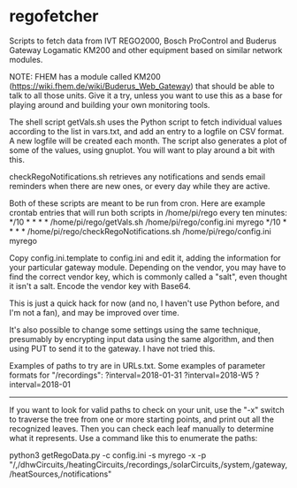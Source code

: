 # regofetcher
Scripts to fetch data from IVT REGO2000, Bosch ProControl and Buderus Gateway Logamatic KM200
and other equipment based on similar network modules.

NOTE: FHEM has a module called KM200 (https://wiki.fhem.de/wiki/Buderus_Web_Gateway) that
should be able to talk to all those units. Give it a try, unless you want to use this as a
base for playing around and building your own monitoring tools.

The shell script getVals.sh uses the Python script to fetch individual values according to
the list in vars.txt, and add an entry to a logfile on CSV format. A new logfile will be
created each month. The script also generates a plot of some of the values, using gnuplot.
You will want to play around a bit with this.

checkRegoNotifications.sh retrieves any notifications and sends email reminders when there are
new ones, or every day while they are active.

Both of these scripts are meant to be run from cron. Here are example crontab entries that will
run both scripts in /home/pi/rego every ten minutes:
    */10 * * * * /home/pi/rego/getVals.sh /home/pi/rego/config.ini myrego
    */10 * * * * /home/pi/rego/checkRegoNotifications.sh /home/pi/rego/config.ini myrego

Copy config.ini.template to config.ini and edit it, adding the information for your particular
gateway module. Depending on the vendor, you may have to find the correct vendor key, which is
commonly called a "salt", even thought it isn't a salt. Encode the vendor key with Base64.

This is just a quick hack for now (and no, I haven't use Python before, and I'm not a fan),
and may be improved over time.

It's also possible to change some settings using the same technique, presumably by encrypting
input data using the same algorithm, and then using PUT to send it to the gateway. I have not
tried this.

Examples of paths to try are in URLs.txt.
Some examples of parameter formats for "/recordings":
?interval=2018-01-31
?interval=2018-W5
?interval=2018-01

-----------------------------------------

If you want to look for valid paths to check on your unit, use the "-x" switch to traverse
the tree from one or more starting points, and print out all the recognized leaves. Then
you can check each leaf manually to determine what it represents. Use a command like this
to enumerate the paths:

python3 getRegoData.py -c config.ini -s myrego -x -p "/,/dhwCircuits,/heatingCircuits,/recordings,/solarCircuits,/system,/gateway,/heatSources,/notifications"
